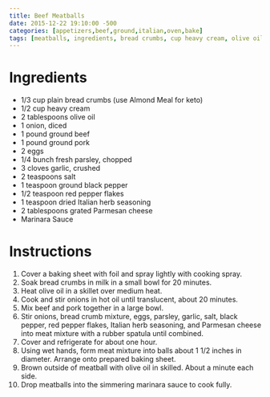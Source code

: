 ```yaml
---
title: Beef Meatballs
date: 2015-12-22 19:10:00 -500
categories: [appetizers,beef,ground,italian,oven,bake]
tags: [meatballs, ingredients, bread crumbs, cup heavy cream, olive oil, onion, diced, ground beef, ground pork, eggs, fresh parsley, chopped, garlic, crushed]
---
```


# Ingredients

-   1/3 cup plain bread crumbs (use Almond Meal for keto)
-   1/2 cup heavy cream
-   2 tablespoons olive oil
-   1 onion, diced
-   1 pound ground beef
-   1 pound ground pork
-   2 eggs
-   1/4 bunch fresh parsley, chopped
-   3 cloves garlic, crushed
-   2 teaspoons salt
-   1 teaspoon ground black pepper
-   1/2 teaspoon red pepper flakes
-   1 teaspoon dried Italian herb seasoning
-   2 tablespoons grated Parmesan cheese
-   Marinara Sauce

# Instructions 

1.  Cover a baking sheet with foil and spray lightly with cooking spray.
2.  Soak bread crumbs in milk in a small bowl for 20 minutes.
3.  Heat olive oil in a skillet over medium heat.
4.  Cook and stir onions in hot oil until translucent, about 20 minutes.
5.  Mix beef and pork together in a large bowl.
6.  Stir onions, bread crumb mixture, eggs, parsley, garlic, salt, black
    pepper, red pepper flakes, Italian herb seasoning, and Parmesan
    cheese into meat mixture with a rubber spatula until combined.
7.  Cover and refrigerate for about one hour.
8.  Using wet hands, form meat mixture into balls about 1 1/2 inches in
    diameter. Arrange onto prepared baking sheet.
9.  Brown outside of meatball with olive oil in skilled. About a minute each side.
10. Drop meatballs into the simmering marinara sauce to cook fully.

